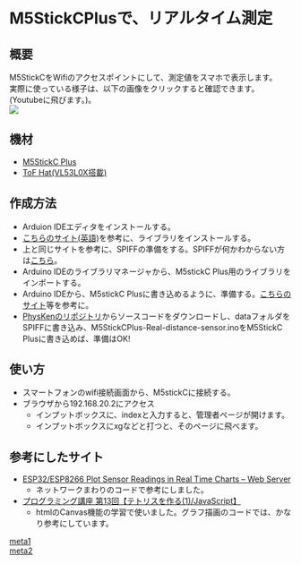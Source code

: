 # M5StickCPlusで、リアルタイム測定
## 概要
M5StickCをWifiのアクセスポイントにして、測定値をスマホで表示します。  
実際に使っている様子は、以下の画像をクリックすると確認できます。(Youtubeに飛びます。)。  
[![](http://img.youtube.com/vi/dR3Dypq_xo0/0.jpg)](http://www.youtube.com/watch?v=dR3Dypq_xo0 "")

## 機材
- [M5StickC Plus](https://www.switch-science.com/catalog/6470/)  
- [ToF Hat(VL53L0X搭載)](https://www.switch-science.com/catalog/6059/)  

## 作成方法
- Arduion IDEエディタをインストールする。
- [こちらのサイト(英語)](https://randomnerdtutorials.com/esp32-esp8266-plot-chart-web-server/)を参考に、ライブラリをインストールする。
- 上と同じサイトを参考に、SPIFFの準備をする。SPIFFが何かわからない方は[こちら](https://qiita.com/T-YOSH/items/0485af213c31f7425151)。
- Arduino IDEのライブラリマネージャから、M5stickC Plus用のライブラリをインポートする。
- Arduino IDEから、M5stickC Plusに書き込めるように、準備する。[こちらのサイト](https://deviceplus.jp/hobby/entry_069/)等を参考に。
- [PhysKenのリポジトリ](https://github.com/phys-ken/M5stickCPlus-RealtimeSensor)からソースコードをダウンロードし、dataフォルダをSPIFFに書き込み、M5StickCPlus-Real-distance-sensor.inoをM5StickC Plusに書き込めば、準備はOK!


## 使い方
- スマートフォンのwifi接続画面から、M5stickCに接続する。
- ブラウザから192.168.20.2にアクセス
    - インプットボックスに、indexと入力すると、管理者ページが開けます。
    - インプットボックスにxgなどと打つと、そのページに飛べます。  

## 参考にしたサイト
- [ESP32/ESP8266 Plot Sensor Readings in Real Time Charts – Web Server](https://randomnerdtutorials.com/esp32-esp8266-plot-chart-web-server/)
    - ネットワークまわりのコードで参考にしました。
- [プログラミング講座 第13回【テトリスを作る(1)/JavaScript】](https://www.youtube.com/watch?v=LJlKaTwtSdI)
    - htmlのCanvas機能の学習で使いました。グラフ描画のコードでは、かなり参考にしています。  
  

[meta1](https://phys-ken.github.io/M5stickCPlus-RealtimeSensor/README.html)  
[meta2](https://github.com/phys-ken/M5stickCPlus-RealtimeSensor)